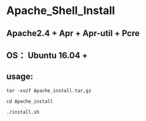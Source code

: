 # Apache_Shell_Install

## Apache2.4 + Apr + Apr-util + Pcre

## OS： Ubuntu 16.04 +
## usage: 

```
tar -xvzf Apache_install.tar,gz

cd Apache_install

./install.sh
```
